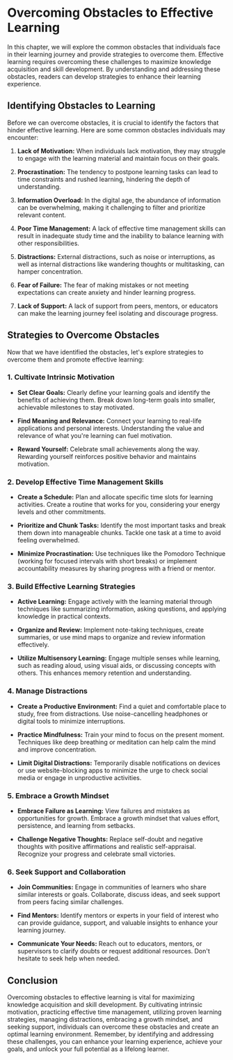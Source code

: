 Overcoming Obstacles to Effective Learning
===================================================

In this chapter, we will explore the common obstacles that individuals face in their learning journey and provide strategies to overcome them. Effective learning requires overcoming these challenges to maximize knowledge acquisition and skill development. By understanding and addressing these obstacles, readers can develop strategies to enhance their learning experience.

Identifying Obstacles to Learning
---------------------------------

Before we can overcome obstacles, it is crucial to identify the factors that hinder effective learning. Here are some common obstacles individuals may encounter:

1. **Lack of Motivation:** When individuals lack motivation, they may struggle to engage with the learning material and maintain focus on their goals.

2. **Procrastination:** The tendency to postpone learning tasks can lead to time constraints and rushed learning, hindering the depth of understanding.

3. **Information Overload:** In the digital age, the abundance of information can be overwhelming, making it challenging to filter and prioritize relevant content.

4. **Poor Time Management:** A lack of effective time management skills can result in inadequate study time and the inability to balance learning with other responsibilities.

5. **Distractions:** External distractions, such as noise or interruptions, as well as internal distractions like wandering thoughts or multitasking, can hamper concentration.

6. **Fear of Failure:** The fear of making mistakes or not meeting expectations can create anxiety and hinder learning progress.

7. **Lack of Support:** A lack of support from peers, mentors, or educators can make the learning journey feel isolating and discourage progress.

Strategies to Overcome Obstacles
--------------------------------

Now that we have identified the obstacles, let's explore strategies to overcome them and promote effective learning:

### 1. Cultivate Intrinsic Motivation

* **Set Clear Goals:** Clearly define your learning goals and identify the benefits of achieving them. Break down long-term goals into smaller, achievable milestones to stay motivated.

* **Find Meaning and Relevance:** Connect your learning to real-life applications and personal interests. Understanding the value and relevance of what you're learning can fuel motivation.

* **Reward Yourself:** Celebrate small achievements along the way. Rewarding yourself reinforces positive behavior and maintains motivation.

### 2. Develop Effective Time Management Skills

* **Create a Schedule:** Plan and allocate specific time slots for learning activities. Create a routine that works for you, considering your energy levels and other commitments.

* **Prioritize and Chunk Tasks:** Identify the most important tasks and break them down into manageable chunks. Tackle one task at a time to avoid feeling overwhelmed.

* **Minimize Procrastination:** Use techniques like the Pomodoro Technique (working for focused intervals with short breaks) or implement accountability measures by sharing progress with a friend or mentor.

### 3. Build Effective Learning Strategies

* **Active Learning:** Engage actively with the learning material through techniques like summarizing information, asking questions, and applying knowledge in practical contexts.

* **Organize and Review:** Implement note-taking techniques, create summaries, or use mind maps to organize and review information effectively.

* **Utilize Multisensory Learning:** Engage multiple senses while learning, such as reading aloud, using visual aids, or discussing concepts with others. This enhances memory retention and understanding.

### 4. Manage Distractions

* **Create a Productive Environment:** Find a quiet and comfortable place to study, free from distractions. Use noise-cancelling headphones or digital tools to minimize interruptions.

* **Practice Mindfulness:** Train your mind to focus on the present moment. Techniques like deep breathing or meditation can help calm the mind and improve concentration.

* **Limit Digital Distractions:** Temporarily disable notifications on devices or use website-blocking apps to minimize the urge to check social media or engage in unproductive activities.

### 5. Embrace a Growth Mindset

* **Embrace Failure as Learning:** View failures and mistakes as opportunities for growth. Embrace a growth mindset that values effort, persistence, and learning from setbacks.

* **Challenge Negative Thoughts:** Replace self-doubt and negative thoughts with positive affirmations and realistic self-appraisal. Recognize your progress and celebrate small victories.

### 6. Seek Support and Collaboration

* **Join Communities:** Engage in communities of learners who share similar interests or goals. Collaborate, discuss ideas, and seek support from peers facing similar challenges.

* **Find Mentors:** Identify mentors or experts in your field of interest who can provide guidance, support, and valuable insights to enhance your learning journey.

* **Communicate Your Needs:** Reach out to educators, mentors, or supervisors to clarify doubts or request additional resources. Don't hesitate to seek help when needed.

Conclusion
----------

Overcoming obstacles to effective learning is vital for maximizing knowledge acquisition and skill development. By cultivating intrinsic motivation, practicing effective time management, utilizing proven learning strategies, managing distractions, embracing a growth mindset, and seeking support, individuals can overcome these obstacles and create an optimal learning environment. Remember, by identifying and addressing these challenges, you can enhance your learning experience, achieve your goals, and unlock your full potential as a lifelong learner.
